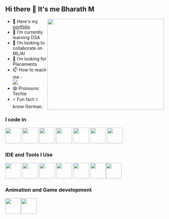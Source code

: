 ## Hi there 👋 It's me Bharath M

<img align="right" width="370" height="290" src="https://dhboss.com/images/95116-coder.gif"> 

- 🔭 Here's my [portfolio](https://hareesh.web.apps/)                                                 
- 🌱 I’m currently learning DSA
- 👯 I’m looking to collaborate on ML/AI
- 🤔 I’m looking for Placements 
- 📫 How to reach me :
<br /> [<img src="https://img.shields.io/badge/LinkedIn-0077B5?style=for-the-badge&logo=linkedin&logoColor=white" />](https://www.linkedin.com/in/hareesh-r/)
- 😄 Pronouns: Techie
- ⚡ Fun fact: I know German.

### I code in
<img height="50" width="50" src="https://img.icons8.com/color/48/000000/c-programming.png"/> <img height="50" width="50" src="https://img.icons8.com/color/48/000000/c-plus-plus-logo.png" /> <img height="50" width="50" src="https://img.icons8.com/?size=100&id=mhwmyz1eu7T5&format=png&color=000000" /> <img height="50" width="50" src="https://img.icons8.com/color/48/000000/python.png"/> <img height="50" width="50" src="https://img.icons8.com/color/48/000000/tensorflow.png"/> <img height="50" width="50" src="https://img.icons8.com/fluent/48/000000/arduino.png"/> <img height="50" width="50" src="https://img.icons8.com/color/48/000000/mysql-logo.png"/> 

### IDE and Tools I Use
<img height="50" width="50" src="https://img.icons8.com/color/48/000000/visual-studio-code-2019.png"/> <img height="50" width="50" src="https://img.icons8.com/color/48/000000/pycharm.png"/> <img height="50" width="50" src="https://img.icons8.com/color/50/000000/git.png"/> <img height="50" src="https://img.icons8.com/color/480/null/notion--v1.png" /> <img height="50" width="50" src="https://img.icons8.com/?size=100&id=13677&format=png&color=000000"/> <img height="50" width="50" src="https://img.icons8.com/?size=100&id=13631&format=png&color=000000"/><img height="50" width="50" src="https://img.icons8.com/color/48/000000/figma--v1.png"/>

### Animation and Game development
<img height="50" width="50" src="https://img.icons8.com/?size=100&id=65231&format=png&color=000000"/><img height="50" width="50" src="https://img.icons8.com/?size=100&id=P08kExl7rixR&format=png&color=000000"/>

<!---
![Hareesh's GitHub stats](https://github-readme-stats.vercel.app/api?username=hareesh-r&theme=dark&show_icons=true&&hide=issues,contribs)

[![Leetcode Stats](https://leetcard.jacoblin.cool/hareeshprogrammer?ext=contest&theme=dark)](https://leetcode.com/hareeshprogrammer)

[![Hareesh's github activity graph](https://github-readme-activity-graph.vercel.app/graph?username=hareesh-r&bg_color=000000&color=ffffff&line=51f565&point=ffffff&area=true&hide_border=true)](https://github.com/ashutosh00710/github-readme-activity-graph)
- 👋 Hi, I’m @Bharath8071
- 👀 I’m interested in ...
- 🌱 I’m currently learning ...
- 💞️ I’m looking to collaborate on ...
- 📫 How to reach me ...
- 😄 Pronouns: ...
- ⚡ Fun fact: ...

Bharath8071/Bharath8071 is a ✨ special ✨ repository because its `README.md` (this file) appears on your GitHub profile.
You can click the Preview link to take a look at your changes.
--->
